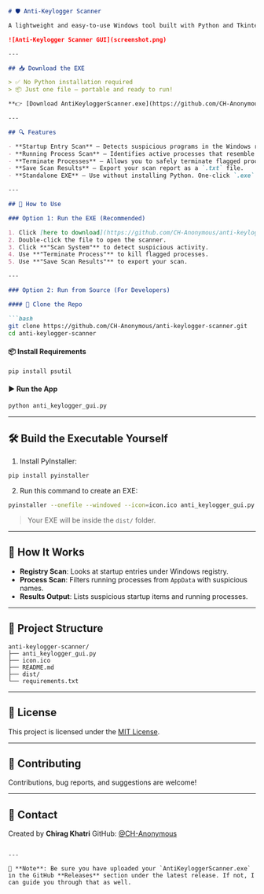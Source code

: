 ````markdown
# 🛡️ Anti-Keylogger Scanner

A lightweight and easy-to-use Windows tool built with Python and Tkinter to detect potential keyloggers running on your system.

![Anti-Keylogger Scanner GUI](screenshot.png)

---

## 📥 Download the EXE

> ✅ No Python installation required  
> 📦 Just one file – portable and ready to run!

**👉 [Download AntiKeyloggerScanner.exe](https://github.com/CH-Anonymous/anti-keylogger-scanner/releases/latest/download/AntiKeyloggerScanner.exe)**

---

## 🔍 Features

- **Startup Entry Scan** – Detects suspicious programs in the Windows registry's auto-run section.
- **Running Process Scan** – Identifies active processes that resemble common keyloggers.
- **Terminate Processes** – Allows you to safely terminate flagged processes.
- **Save Scan Results** – Export your scan report as a `.txt` file.
- **Standalone EXE** – Use without installing Python. One-click `.exe` available.

---

## 🚀 How to Use

### Option 1: Run the EXE (Recommended)

1. Click [here to download](https://github.com/CH-Anonymous/anti-keylogger-scanner/releases/latest/download/AntiKeyloggerScanner.exe).
2. Double-click the file to open the scanner.
3. Click **"Scan System"** to detect suspicious activity.
4. Use **"Terminate Process"** to kill flagged processes.
5. Use **"Save Scan Results"** to export your scan.

---

### Option 2: Run from Source (For Developers)

#### 🔗 Clone the Repo

```bash
git clone https://github.com/CH-Anonymous/anti-keylogger-scanner.git
cd anti-keylogger-scanner
````

#### 📦 Install Requirements

```bash
pip install psutil
```

#### ▶️ Run the App

```bash
python anti_keylogger_gui.py
```

---

## 🛠 Build the Executable Yourself

1. Install PyInstaller:

```bash
pip install pyinstaller
```

2. Run this command to create an EXE:

```bash
pyinstaller --onefile --windowed --icon=icon.ico anti_keylogger_gui.py
```

> Your EXE will be inside the `dist/` folder.

---

## 🧠 How It Works

* **Registry Scan**: Looks at startup entries under Windows registry.
* **Process Scan**: Filters running processes from `AppData` with suspicious names.
* **Results Output**: Lists suspicious startup items and running processes.

---

## 📁 Project Structure

```
anti-keylogger-scanner/
├── anti_keylogger_gui.py
├── icon.ico
├── README.md
├── dist/
└── requirements.txt
```

---

## 📄 License

This project is licensed under the [MIT License](LICENSE).

---

## 🤝 Contributing

Contributions, bug reports, and suggestions are welcome!

---

## 📧 Contact

Created by **Chirag Khatri**
GitHub: [@CH-Anonymous](https://github.com/CH-Anonymous)

```

---

📝 **Note**: Be sure you have uploaded your `AntiKeyloggerScanner.exe` in the GitHub **Releases** section under the latest release. If not, I can guide you through that as well.
```
